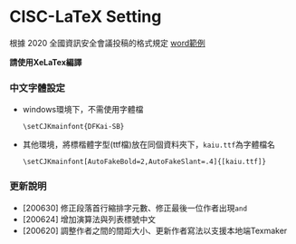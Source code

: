 CISC-LaTeX Setting
=============

根據 2020 全國資訊安全會議投稿的格式規定 [word範例](https://cisc2020.ccisa.org.tw/CISC2020_format-0121rev.doc)

**請使用XeLaTex編譯**

### 中文字體設定

* windows環境下，不需使用字體檔
  ```
  \setCJKmainfont{DFKai-SB}
  ```

* 其他環境，將標楷體字型(ttf檔)放在同個資料夾下，`kaiu.ttf`為字體檔名
  ```
  \setCJKmainfont[AutoFakeBold=2,AutoFakeSlant=.4]{[kaiu.ttf]}
  ```

### 更新說明

* [200630] 修正段落首行縮排字元數、修正最後一位作者出現```and```
* [200624] 增加演算法與列表標號中文
* [200620] 調整作者之間的間距大小、更新作者寫法以支援本地端Texmaker